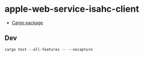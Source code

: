 # apple-web-service-isahc-client

* [Cargo package](https://crates.io/crates/apple-web-service-isahc-client)

## Dev

```
cargo test --all-features -- --nocapture
```
